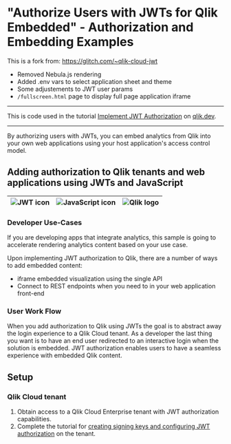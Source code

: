 # "Authorize Users with JWTs for Qlik Embedded" - Authorization and Embedding Examples

This is a fork from: https://glitch.com/~qlik-cloud-jwt

* Removed Nebula.js rendering
* Added .env vars to select application sheet and theme
* Some adjustements to JWT user params
* ``/fullscreen.html`` page to display full page application iframe

---

This is code used in the tutorial [Implement JWT Authorization](https://qlik.dev/tutorials/implement-jwt-authorization) on [qlik.dev](https://qlik.dev).

---


By authorizing users with JWTs, you can embed analytics from Qlik into your own web applications using your host application's access control model.

## Adding authorization to Qlik tenants and web applications using JWTs and JavaScript

| ![JWT icon](https://cdn.glitch.me/221a8c3a-1294-4afa-8416-98d7a157298e%2Fjwt_64px.png?1634489478634) | ![JavaScript icon](https://cdn.glitch.me/221a8c3a-1294-4afa-8416-98d7a157298e%2F64px-JavaScript-logo.png?1634489478633) | ![Qlik logo](https://cdn.glitch.me/221a8c3a-1294-4afa-8416-98d7a157298e%2Fthumbnails%2FQlik-Logo_CMYK_64.png?1634489478670) |
| --- | --- | --- |

### Developer Use-Cases

If you are developing apps that integrate analytics, this sample is going to accelerate rendering analytics content based on your use case.

Upon implementing JWT authorization to Qlik, there are a number of ways to add embedded content:

* iframe embedded visualization using the single API
* Connect to REST endpoints when you need to in your web application front-end

### User Work Flow

When you add authorization to Qlik using JWTs the goal is to abstract away the login experience to a Qlik Cloud tenant.
As a developer the last thing you want is to have an end user redirected to an interactive login
when the solution is embedded. JWT authorization enables users to have a seamless experience with embedded Qlik content.

## Setup

### Qlik Cloud tenant

1. Obtain access to a Qlik Cloud Enterprise tenant with JWT authorization capabilities.
2. Complete the tutorial for [creating signing keys and configuring JWT authorization](https://qlik.dev/tutorials/create-signed-tokens-for-jwt-authorization) on the tenant.